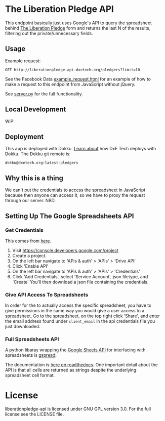 The Liberation Pledge API
=========================
This endpoint basically just uses Google's API to query the spreadsheet behind [The Liberation Pledge](http://liberationpledge.com/) form and returns the last N of the results, filtering out the private/unnecessary fields.

Usage
-----
Example request:

```
GET http://liberationpledge-api.dxetech.org/pledgers?limit=10
```

See the Facebook Data [example_request.html](example_request.html) for an example of how to make a request to this endpoint from JavaScript without jQuery.

See [server.py](liberationpledge_api/server.py) for the full functionality.

Local Development
-----------------
WIP

Deployment
----------
This app is deployed with Dokku. [Learn about](https://github.com/directactioneverywhere/dxe-learn2dokku) how DxE Tech deploys with Dokku. The Dokku git remote is:

    dokku@dxetech.org:latest-pledgers

Why this is a thing
-------------------
We can't put the credentials to access the spreadsheet in JavaScript because then anyone can access it, so we have to proxy the request through our server. NBD.


Setting Up The Google Spreadsheets API
--------------------------------------
### Get Credentials
This comes from [here](https://pip.pypa.io/en/latest/installing.html).

1. Visit https://console.developers.google.com/project
2. Create a project.
3. On the left bar navigate to 'APIs & auth' > 'APIs' > 'Drive API'
4. Click 'Enable API'
5. On the left bar navigate to 'APIs & auth' > 'APIs' > 'Credentials'
6. Click 'Add Credentials', select 'Service Account', json filetype, and 'Create'
   You'll then download a json file containing the credentials.

### Give API Access To Spreadsheets
In order for the to actually access the specific spreadsheet, you have to give permissions in the same way you would give a user access to a spreadsheet. Go to the spreadsheet, on the top right click 'Share', and enter the email address found under `client_email` in the api credentials
file you just downloaded.

### Full Spreadsheets API
A python libaray wrapping the [Google Sheets API](https://developers.google.com/google-apps/spreadsheets/?hl=en) for interfacing with spreadsheets is [gspread](https://github.com/burnash/gspread).

The documentation is [here on readthedocs](http://gspread.readthedocs.org/en/latest/index.html). One important detail about the API is that all cells are returned as strings despite the underlying spreadsheet cell format.

License
=======
liberationpledge-api is licensed under GNU GPL version 3.0. For the full license see the LICENSE file.
